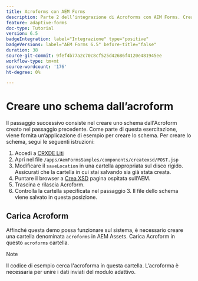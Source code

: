 ```yaml
---
title: Acroforms con AEM Forms
description: Parte 2 dell’integrazione di Acroforms con AEM Forms. Crea uno schema da un Acroform.
feature: adaptive-forms
doc-type: Tutorial
version: 6.5
badgeIntegration: label="Integrazione" type="positive"
badgeVersions: label="AEM Forms 6.5" before-title="false"
duration: 38
source-git-commit: 9fef4b77a2c70c8cf525d42686f4120e481945ee
workflow-type: tm+mt
source-wordcount: '176'
ht-degree: 0%

---
```



# Creare uno schema dall’acroform

Il passaggio successivo consiste nel creare uno schema dall&#39;Acroform creato nel passaggio precedente. Come parte di questa esercitazione, viene fornita un’applicazione di esempio per creare lo schema. Per creare lo schema, segui le seguenti istruzioni:

1. Accedi a [CRXDE Liti](http://localhost:4502/crx/de)
2. Apri nel file `/apps/AemFormsSamples/components/createxsd/POST.jsp`
3. Modificare il `saveLocation` in una cartella appropriata sul disco rigido. Assicurati che la cartella in cui stai salvando sia già stata creata.
4. Puntare il browser a [Crea XSD](http://localhost:4502/content/DocumentServices/CreateXsd.html) pagina ospitata sull’AEM.
5. Trascina e rilascia Acroform.
6. Controlla la cartella specificata nel passaggio 3. Il file dello schema viene salvato in questa posizione.

## Carica Acroform

Affinché questa demo possa funzionare sul sistema, è necessario creare una cartella denominata `acroforms` in AEM Assets. Carica Acroform in questo `acroforms` cartella.

>[!NOTE]
>
>Il codice di esempio cerca l&#39;acroforma in questa cartella. L’acroforma è necessaria per unire i dati inviati del modulo adattivo.
